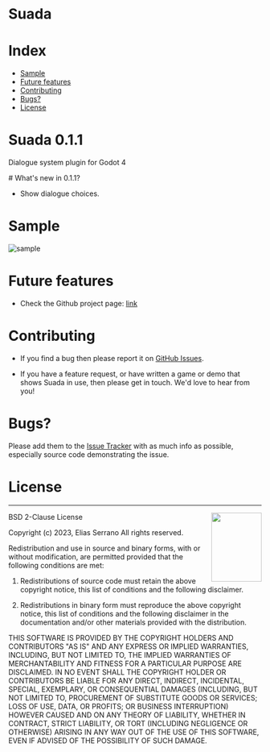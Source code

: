 <!-- omit in toc -->
# Suada

<!-- omit in toc -->
# Index

- [Sample](#sample)
- [Future features](#future-features)
- [Contributing](#contributing)
- [Bugs?](#bugs)
- [License](#license)

<!-- omit in toc -->
# Suada 0.1.1

Dialogue system plugin for Godot 4

# What's new in 0.1.1?

- Show dialogue choices.

# Sample

![sample](readme_assets/suada_sample.gif)

# Future features

- Check the Github project page: [link](https://github.com/orgs/GangerGames/projects/1/views/1)

# Contributing

- If you find a bug then please report it on [GitHub Issues][issues].

- If you have a feature request, or have written a game or demo that shows Suada in use, then please get in touch. We'd love to hear from you!

# Bugs?

Please add them to the [Issue Tracker][issues] with as much info as possible, especially source code demonstrating the issue.

# License

-----------------------------------------------------------------------

<a href="http://opensource.org/licenses/BSD-2-Clause" target="_blank">
<img align="right" width="100" height="137"
 src="https://i0.wp.com/opensource.org/wp-content/uploads/2006/07/OSI_Approved_License.png">
</a>

  BSD 2-Clause License

  Copyright (c) 2023, Elias Serrano
  All rights reserved.

  Redistribution and use in source and binary forms, with or without
  modification, are permitted provided that the following conditions are met:

  1. Redistributions of source code must retain the above copyright notice, this
    list of conditions and the following disclaimer.

  2. Redistributions in binary form must reproduce the above copyright notice,
    this list of conditions and the following disclaimer in the documentation
    and/or other materials provided with the distribution.

  THIS SOFTWARE IS PROVIDED BY THE COPYRIGHT HOLDERS AND CONTRIBUTORS "AS IS"
  AND ANY EXPRESS OR IMPLIED WARRANTIES, INCLUDING, BUT NOT LIMITED TO, THE
  IMPLIED WARRANTIES OF MERCHANTABILITY AND FITNESS FOR A PARTICULAR PURPOSE ARE
  DISCLAIMED. IN NO EVENT SHALL THE COPYRIGHT HOLDER OR CONTRIBUTORS BE LIABLE
  FOR ANY DIRECT, INDIRECT, INCIDENTAL, SPECIAL, EXEMPLARY, OR CONSEQUENTIAL
  DAMAGES (INCLUDING, BUT NOT LIMITED TO, PROCUREMENT OF SUBSTITUTE GOODS OR
  SERVICES; LOSS OF USE, DATA, OR PROFITS; OR BUSINESS INTERRUPTION) HOWEVER
  CAUSED AND ON ANY THEORY OF LIABILITY, WHETHER IN CONTRACT, STRICT LIABILITY,
  OR TORT (INCLUDING NEGLIGENCE OR OTHERWISE) ARISING IN ANY WAY OUT OF THE USE
  OF THIS SOFTWARE, EVEN IF ADVISED OF THE POSSIBILITY OF SUCH DAMAGE.

[issues]: https://github.com/feserr/Suada/issues
